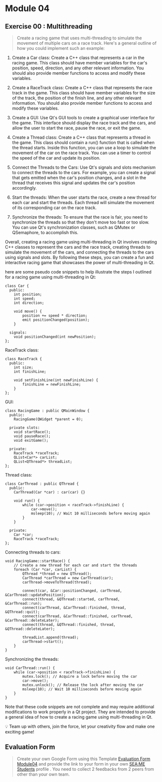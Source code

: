 # Module 04

## Exercise 00 : Multithreading
> Create a racing game that uses multi-threading to simulate the movement of multiple cars on a race track. Here's a general outline of how you could implement such an example:

1. Create a Car class: Create a C++ class that represents a car in the racing game. This class should have member variables for the car's position, speed, direction, and any other relevant information. You should also provide member functions to access and modify these variables.

2. Create a RaceTrack class: Create a C++ class that represents the race track in the game. This class should have member variables for the size of the track, the position of the finish line, and any other relevant information. You should also provide member functions to access and modify these variables.

3. Create a GUI: Use Qt's GUI tools to create a graphical user interface for the game. This interface should display the race track and the cars, and allow the user to start the race, pause the race, or exit the game.

4. Create a Thread class: Create a C++ class that represents a thread in the game. This class should contain a run() function that is called when the thread starts. Inside this function, you can use a loop to simulate the movement of the car on the race track. You can use a timer to control the speed of the car and update its position.

5. Connect the Threads to the Cars: Use Qt's signals and slots mechanism to connect the threads to the cars. For example, you can create a signal that gets emitted when the car's position changes, and a slot in the thread that receives this signal and updates the car's position accordingly.

6. Start the threads: When the user starts the race, create a new thread for each car and start the threads. Each thread will simulate the movement of its corresponding car on the race track.

7. Synchronize the threads: To ensure that the race is fair, you need to synchronize the threads so that they don't move too fast or too slow. You can use Qt's synchronization classes, such as QMutex or QSemaphore, to accomplish this.

Overall, creating a racing game using multi-threading in Qt involves creating C++ classes to represent the cars and the race track, creating threads to simulate the movement of the cars, and connecting the threads to the cars using signals and slots. By following these steps, you can create a fun and interactive racing game that showcases the power of multi-threading in Qt.

here are some pseudo code snippets to help illustrate the steps I outlined for a racing game using multi-threading in Qt:

```
class Car {
  public:
    int position;
    int speed;
    int direction;

    void move() {
        position += speed * direction;
        emit positionChanged(position);
    }

  signals:
    void positionChanged(int newPosition);
};
```
RaceTrack class:
```
class RaceTrack {
  public:
    int size;
    int finishLine;

    void setFinishLine(int newFinishLine) {
        finishLine = newFinishLine;
    }
};
```
GUI:
```
class RacingGame : public QMainWindow {
  public:
    RacingGame(QWidget *parent = 0);

  private slots:
    void startRace();
    void pauseRace();
    void exitGame();

  private:
    RaceTrack *raceTrack;
    QList<Car*> carList;
    QList<QThread*> threadList;
};
```
Thread class:
```
class CarThread : public QThread {
  public:
    CarThread(Car *car) : car(car) {}

    void run() {
        while (car->position < raceTrack->finishLine) {
            car->move();
            msleep(10); // Wait 10 milliseconds before moving again
        }
    }

  private:
    Car *car;
    RaceTrack *raceTrack;
};
```
Connecting threads to cars:
```
void RacingGame::startRace() {
    // Create a new thread for each car and start the threads
    foreach (Car *car, carList) {
        QThread *thread = new QThread();
        CarThread *carThread = new CarThread(car);
        carThread->moveToThread(thread);

        connect(car, &Car::positionChanged, carThread, &CarThread::updatePosition);
        connect(thread, &QThread::started, carThread, &CarThread::run);
        connect(carThread, &CarThread::finished, thread, &QThread::quit);
        connect(carThread, &CarThread::finished, carThread, &CarThread::deleteLater);
        connect(thread, &QThread::finished, thread, &QThread::deleteLater);

        threadList.append(thread);
        carThread->start();
    }
}
```
Synchronizing the threads:
```
void CarThread::run() {
    while (car->position < raceTrack->finishLine) {
        mutex.lock(); // Acquire a lock before moving the car
        car->move();
        mutex.unlock(); // Release the lock after moving the car
        msleep(10); // Wait 10 milliseconds before moving again
    }
}
```
Note that these code snippets are not complete and may require additional modifications to work properly in a Qt project. They are intended to provide a general idea of how to create a racing game using multi-threading in Qt.

<aside>
💡 Team up with others, join the force, let your creativity flow and make one exciting game! 
</aside>


## Evaluation Form
> Create your own Google Form using this Template [Evaluation Form Module04](https://docs.google.com/forms/d/e/1FAIpQLSeNsRGq7I0ncIj1hlmbKm6bpQ4h1H95WHb_DBgp8DLaA9XA0g/viewform) and provide the link to your form in your own [SEA:ME Students](https://github.com/SEA-ME/SEA-ME-Students) profile . You need to collect 2 feedbacks from 2 peers from other than your own team.
